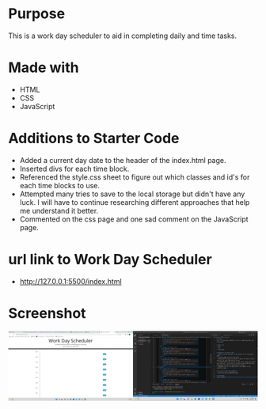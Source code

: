 # Purpose
This is a work day scheduler to aid in completing daily and time tasks.

# Made with
* HTML
* CSS
* JavaScript

# Additions to Starter Code
* Added a current day date to the header of the index.html page.
* Inserted divs for each time block.
* Referenced the style.css sheet to figure out which classes and id's for each time blocks to use. 
* Attempted many tries to save to the local storage but didn't have any luck. I will have to continue researching different approaches that help me understand it better.
* Commented on the css page and one sad comment on the JavaScript page.

# url link to Work Day Scheduler
* http://127.0.0.1:5500/index.html

# Screenshot 
![alt text](2022-06-29.png)